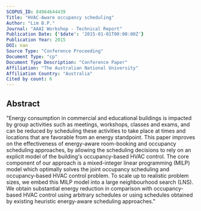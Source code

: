 ```yaml
---
SCOPUS_ID: 84964644439
Title: "HVAC-Aware occupancy scheduling"
Author: "Lim B.P."
Journal: "AAAI Workshop - Technical Report"
Publication Date: {'$date': '2015-01-01T00:00:00Z'}
Publication Year: 2015
DOI: nan
Source Type: "Conference Proceeding"
Document Type: "cp"
Document Type Description: "Conference Paper"
Affiliation: "The Australian National University"
Affiliation Country: "Australia"
Cited by count: 6
---
```


## Abstract
"Energy consumption in commercial and educational buildings is impacted by group activities such as meetings, workshops, classes and exams, and can be reduced by scheduling these activities to take place at times and locations that are favorable from an energy standpoint. This paper improves on the effectiveness of energy-aware room-booking and occupancy scheduling approaches, by allowing the scheduling decisions to rely on an explicit model of the building's occupancy-based HVAC control. The core component of our approach is a mixed-integer linear programming (MILP) model which optimally solves the joint occupancy scheduling and occupancy-based HVAC control problem. To scale up to realistic problem sizes, we embed this MILP model into a large neighbourhood search (LNS). We obtain substantial energy reduction in comparison with occupancy-based HVAC control using arbitrary schedules or using schedules obtained by existing heuristic energy-aware scheduling approaches."
